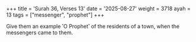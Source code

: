 +++
title = 'Surah 36, Verses 13'
date = '2025-08-27'
weight = 3718
ayah = 13
tags = ["messenger", "prophet"]
+++

Give them an example ˹O Prophet˺ of the residents of a town, when the messengers came to them.